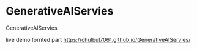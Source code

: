 # GenerativeAIServies
GenerativeAIServies

live demo fornted part https://chulbul7061.github.io/GenerativeAIServies/
